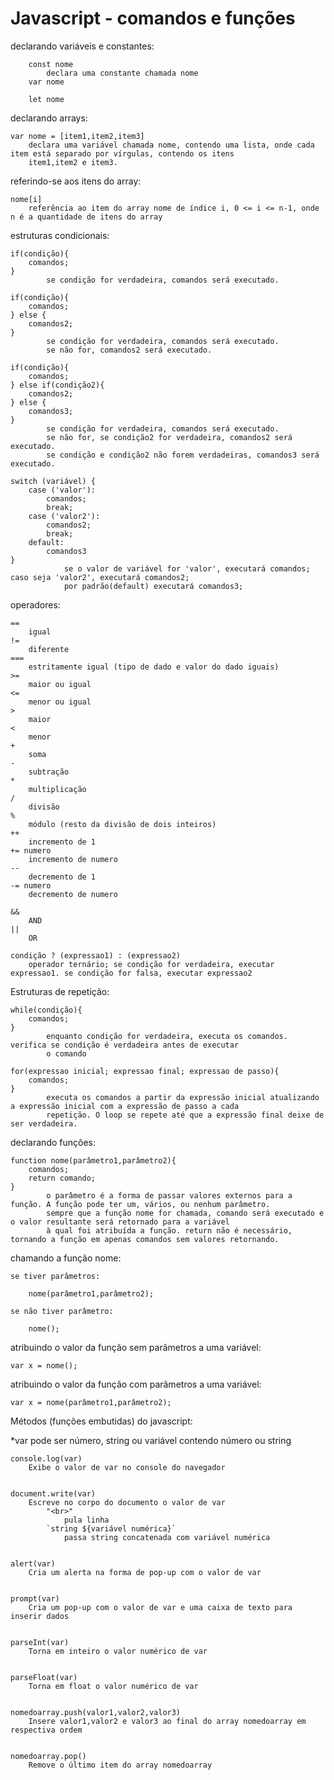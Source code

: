 # Javascript - comandos e funções


declarando variáveis e constantes:

	    const nome
    		declara uma constante chamada nome
    	var nome 
		
    	let nome
	
declarando arrays:
	
	var nome = [item1,item2,item3]
		declara uma variável chamada nome, contendo uma lista, onde cada item está separado por vírgulas, contendo os itens
		item1,item2 e item3.
	
referindo-se aos itens do array:

	nome[i]
		referência ao item do array nome de índice i, 0 <= i <= n-1, onde n é a quantidade de itens do array
		

estruturas condicionais:

	if(condição){
		comandos;
	}
			se condição for verdadeira, comandos será executado.
    
	if(condição){
		comandos;
	} else {
		comandos2;
	}
			se condição for verdadeira, comandos será executado. 
			se não for, comandos2 será executado.
    
	if(condição){
		comandos;
	} else if(condição2){
		comandos2;
	} else {
		comandos3;
	}
			se condição for verdadeira, comandos será executado.
			se não for, se condição2 for verdadeira, comandos2 será executado.
			se condição e condição2 não forem verdadeiras, comandos3 será executado.
    
	switch (variável) {
		case ('valor'):
			comandos;
			break;
		case ('valor2'): 
			comandos2;
			break;
		default:
			comandos3
	}
				se o valor de variável for 'valor', executará comandos; caso seja 'valor2', executará comandos2; 
				por padrão(default) executará comandos3;


operadores:
	
	==
		igual
	!=
		diferente
	===
		estritamente igual (tipo de dado e valor do dado iguais)
	>=
		maior ou igual
	<=
		menor ou igual
	>
		maior
	<
		menor
	+
		soma
	-
		subtração
	*
		multiplicação
	/
		divisão
	%
		módulo (resto da divisão de dois inteiros)
	++
		incremento de 1
	+= numero
		incremento de numero
	--
		decremento de 1
	-= numero
		decremento de numero
		
	&&
		AND
	||
		OR
	
	condição ? (expressao1) : (expressao2)
		operador ternário; se condição for verdadeira, executar expressao1. se condição for falsa, executar expressao2

Estruturas de repetição:
	
	while(condição){
		comandos;
	}
			enquanto condição for verdadeira, executa os comandos. verifica se condição é verdadeira antes de executar 
			o comando
	
	for(expressao inicial; expressao final; expressao de passo){
		comandos;
	}
			executa os comandos a partir da expressão inicial atualizando a expressão inicial com a expressão de passo a cada 
			repetição. O loop se repete até que a expressão final deixe de ser verdadeira. 

declarando funções:
	
	function nome(parâmetro1,parâmetro2){
		comandos;
		return comando;
	}
			o parâmetro é a forma de passar valores externos para a função. A função pode ter um, vários, ou nenhum parâmetro.
			sempre que a função nome for chamada, comando será executado e o valor resultante será retornado para a variável 
			à qual foi atribuída a função. return não é necessário, tornando a função em apenas comandos sem valores retornando.

chamando a função nome:
	
	se tiver parâmetros:
	 	
		nome(parâmetro1,parâmetro2);
	
	se não tiver parâmetro:
		
		nome();
	
atribuindo o valor da função sem parâmetros a uma variável:
	
	var x = nome();

atribuindo o valor da função com parâmetros a uma variável:
	
	var x = nome(parâmetro1,parâmetro2);




Métodos (funções embutidas) do javascript: 

*var pode ser número, string ou variável contendo número ou string

	console.log(var) 
		Exibe o valor de var no console do navegador


	document.write(var) 
		Escreve no corpo do documento o valor de var
			"<br>" 
				pula linha
			`string ${variável numérica}` 
				passa string concatenada com variável numérica


	alert(var) 
		Cria um alerta na forma de pop-up com o valor de var


	prompt(var) 
		Cria um pop-up com o valor de var e uma caixa de texto para inserir dados


	parseInt(var) 
		Torna em inteiro o valor numérico de var


	parseFloat(var)
		Torna em float o valor numérico de var
		
	
	nomedoarray.push(valor1,valor2,valor3)
		Insere valor1,valor2 e valor3 ao final do array nomedoarray em respectiva ordem
	
	
	nomedoarray.pop()
		Remove o último item do array nomedoarray
